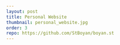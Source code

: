 ```yaml
---
layout: post
title: Personal Website
thumbnail: personal_website.jpg
order: 3
repo: https://github.com/StBoyan/boyan.st
---
```

